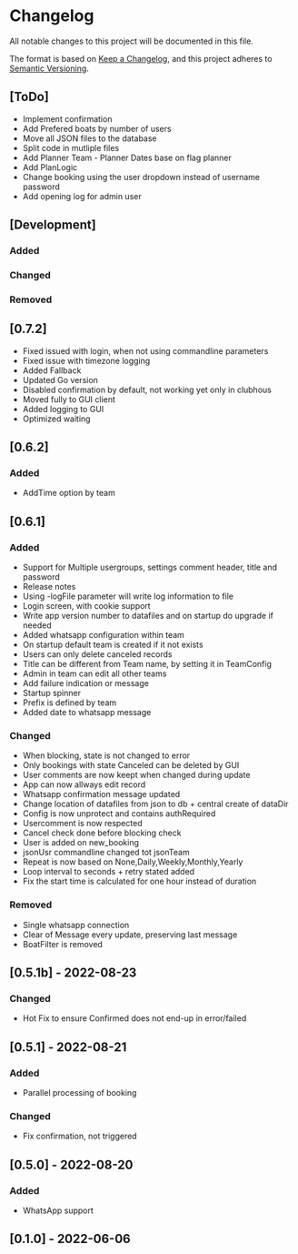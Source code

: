 # Changelog
All notable changes to this project will be documented in this file.

The format is based on [Keep a Changelog](https://keepachangelog.com/en/1.0.0/),
and this project adheres to [Semantic Versioning](https://semver.org/spec/v2.0.0.html).


## [ToDo]
- Implement confirmation
- Add Prefered boats by number of users
- Move all JSON files to the database
- Split code in mutliple files
- Add Planner Team - Planner Dates base on flag planner
- Add PlanLogic
- Change booking using the user dropdown instead of username password
- Add opening log for admin user

## [Development]
### Added
### Changed
### Removed

## [0.7.2]
- Fixed issued with login, when not using commandline parameters
- Fixed issue with timezone logging
- Added Fallback
- Updated Go version
- Disabled confirmation by default, not working yet only in clubhous
- Moved fully to GUI client
- Added logging to GUI
- Optimized waiting

## [0.6.2]
### Added
- AddTime option by team

## [0.6.1]
### Added
- Support for Multiple usergroups, settings comment header, title and password
- Release notes
- Using -logFile parameter will write log information to file
- Login screen, with cookie support
- Write app version number to datafiles and on startup do upgrade if needed
- Added whatsapp configuration within team
- On startup default team is created if it not exists
- Users can only delete canceled records
- Title can be different from Team name, by setting it in TeamConfig
- Admin in team can edit all other teams
- Add failure indication or message
- Startup spinner
- Prefix is defined by team
- Added date to whatsapp message

### Changed
- When blocking, state is not changed to error
- Only bookings with state Canceled can be deleted by GUI
- User comments are now keept when changed during update
- App can now allways edit record
- Whatsapp confirmation message updated
- Change location of datafiles from json to db + central create of dataDir
- Config is now unprotect and contains authRequired
- Usercomment is now respected
- Cancel check done before blocking check 
- User is added on new_booking
- jsonUsr commandline changed tot jsonTeam
- Repeat is now based on None,Daily,Weekly,Monthly,Yearly
- Loop interval to seconds + retry stated added
- Fix the start time is calculated for one hour instead of duration

### Removed
- Single whatsapp connection
- Clear of Message every update, preserving last message
- BoatFilter is removed

## [0.5.1b] - 2022-08-23
### Changed
- Hot Fix to ensure Confirmed does not end-up in error/failed

## [0.5.1] - 2022-08-21
### Added
- Parallel processing of booking

### Changed
- Fix confirmation, not triggered

## [0.5.0] - 2022-08-20
### Added
- WhatsApp support

## [0.1.0] - 2022-06-06

